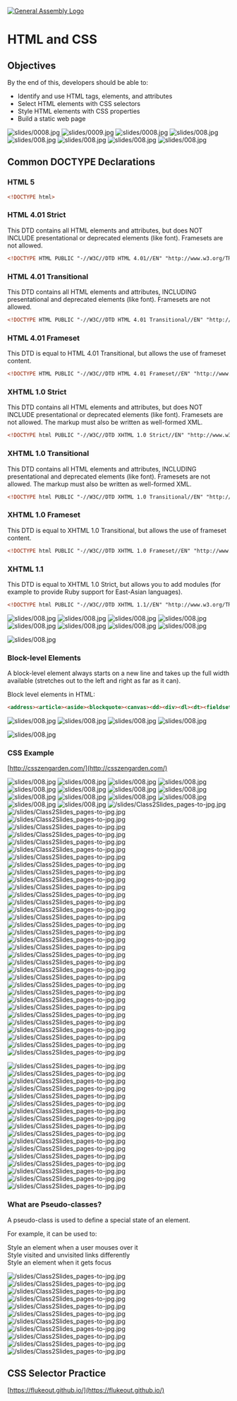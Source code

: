 [![General Assembly Logo](https://camo.githubusercontent.com/1a91b05b8f4d44b5bbfb83abac2b0996d8e26c92/687474703a2f2f692e696d6775722e636f6d2f6b6538555354712e706e67)](https://generalassemb.ly/education/web-development-immersive)

# HTML and CSS

## Objectives

By the end of this, developers should be able to:

- Identify and use HTML tags, elements, and attributes
- Select HTML elements with CSS selectors
- Style HTML elements with CSS properties
- Build a static web page

![slides/0008.jpg](slides/0008.jpg)
![slides/0009.jpg](slides/0009.jpg)
![slides/0008.jpg](slides/0010.jpg)
![slides/008.jpg](slides/0011.jpg)
![slides/008.jpg](slides/0012.jpg)
![slides/008.jpg](slides/0019.jpg)
![slides/008.jpg](slides/0020.jpg)
![slides/008.jpg](slides/0022.jpg)


## Common DOCTYPE Declarations
### HTML 5
```html
<!DOCTYPE html>
```

### HTML 4.01 Strict
This DTD contains all HTML elements and attributes, but does NOT INCLUDE presentational or deprecated elements (like font). Framesets are not allowed.
```html
<!DOCTYPE HTML PUBLIC "-//W3C//DTD HTML 4.01//EN" "http://www.w3.org/TR/html4/strict.dtd">
```

### HTML 4.01 Transitional
This DTD contains all HTML elements and attributes, INCLUDING presentational and deprecated elements (like font). Framesets are not allowed.

```html
<!DOCTYPE HTML PUBLIC "-//W3C//DTD HTML 4.01 Transitional//EN" "http://www.w3.org/TR/html4/loose.dtd">
```
### HTML 4.01 Frameset
This DTD is equal to HTML 4.01 Transitional, but allows the use of frameset content.

```html
<!DOCTYPE HTML PUBLIC "-//W3C//DTD HTML 4.01 Frameset//EN" "http://www.w3.org/TR/html4/frameset.dtd">
```
### XHTML 1.0 Strict
This DTD contains all HTML elements and attributes, but does NOT INCLUDE presentational or deprecated elements (like font). Framesets are not allowed. The markup must also be written as well-formed XML.

```html
<!DOCTYPE html PUBLIC "-//W3C//DTD XHTML 1.0 Strict//EN" "http://www.w3.org/TR/xhtml1/DTD/xhtml1-strict.dtd">
```

### XHTML 1.0 Transitional
This DTD contains all HTML elements and attributes, INCLUDING presentational and deprecated elements (like font). Framesets are not allowed. The markup must also be written as well-formed XML.
```html
<!DOCTYPE html PUBLIC "-//W3C//DTD XHTML 1.0 Transitional//EN" "http://www.w3.org/TR/xhtml1/DTD/xhtml1-transitional.dtd">
```

### XHTML 1.0 Frameset
This DTD is equal to XHTML 1.0 Transitional, but allows the use of frameset content.
```html
<!DOCTYPE html PUBLIC "-//W3C//DTD XHTML 1.0 Frameset//EN" "http://www.w3.org/TR/xhtml1/DTD/xhtml1-frameset.dtd">
```

### XHTML 1.1
This DTD is equal to XHTML 1.0 Strict, but allows you to add modules (for example to provide Ruby support for East-Asian languages).

```html
<!DOCTYPE html PUBLIC "-//W3C//DTD XHTML 1.1//EN" "http://www.w3.org/TR/xhtml11/DTD/xhtml11.dtd">
```

![slides/008.jpg](slides/0023.jpg)
![slides/008.jpg](slides/0025.jpg)
![slides/008.jpg](slides/0026.jpg)
![slides/008.jpg](slides/0027.jpg)
![slides/008.jpg](slides/0028.jpg)
![slides/008.jpg](slides/0029.jpg)
![slides/008.jpg](slides/0029a.jpg)
![slides/008.jpg](slides/0029b.jpg)


![slides/008.jpg](slides/0031.jpg)

### Block-level Elements
A block-level element always starts on a new line and takes up the full width available (stretches out to the left and right as far as it can).

Block level elements in HTML:
```html
<address><article><aside><blockquote><canvas><dd><div><dl><dt><fieldset><figcaption><figure><footer><form><h1>-<h6><header><hr><li><main><nav><noscript><ol><p><pre><section><table><tfoot><ul><video> 
```

![slides/008.jpg](slides/0032.jpg)
![slides/008.jpg](slides/0033.jpg)
![slides/008.jpg](slides/0034.jpg)
![slides/008.jpg](slides/0035.jpg)

![slides/008.jpg](slides/0037.jpg)

### CSS Example

[http://csszengarden.com/](http://csszengarden.com/)

![slides/008.jpg](slides/0038.jpg)
![slides/008.jpg](slides/0039.jpg)
![slides/008.jpg](slides/0040.jpg)
![slides/008.jpg](slides/0041.jpg)
![slides/008.jpg](slides/0042.jpg)
![slides/008.jpg](slides/0043.jpg)
![slides/008.jpg](slides/0044.jpg)
![slides/008.jpg](slides/0045.jpg)
![slides/008.jpg](slides/0046.jpg)
![slides/008.jpg](slides/0047.jpg)
![slides/008.jpg](slides/0048.jpg)
![slides/008.jpg](slides/0049.jpg)
![slides/008.jpg](slides/0050.jpg)
![slides/008.jpg](slides/0051.jpg)
![/slides/Class2Slides_pages-to-jpg.jpg](/slides/Class2Slides_pages-to-jpg-0015.jpg)
![/slides/Class2Slides_pages-to-jpg.jpg](/slides/Class2Slides_pages-to-jpg-0016.jpg)
![/slides/Class2Slides_pages-to-jpg.jpg](/slides/Class2Slides_pages-to-jpg-0017.jpg)
![/slides/Class2Slides_pages-to-jpg.jpg](/slides/Class2Slides_pages-to-jpg-0018.jpg)
![/slides/Class2Slides_pages-to-jpg.jpg](/slides/Class2Slides_pages-to-jpg-0019.jpg)
![/slides/Class2Slides_pages-to-jpg.jpg](/slides/Class2Slides_pages-to-jpg-0020.jpg)
![/slides/Class2Slides_pages-to-jpg.jpg](/slides/Class2Slides_pages-to-jpg-0021.jpg)
![/slides/Class2Slides_pages-to-jpg.jpg](/slides/Class2Slides_pages-to-jpg-0022.jpg)
![/slides/Class2Slides_pages-to-jpg.jpg](/slides/Class2Slides_pages-to-jpg-0023.jpg)
![/slides/Class2Slides_pages-to-jpg.jpg](/slides/Class2Slides_pages-to-jpg-0024.jpg)
![/slides/Class2Slides_pages-to-jpg.jpg](/slides/Class2Slides_pages-to-jpg-0025.jpg)
![/slides/Class2Slides_pages-to-jpg.jpg](/slides/Class2Slides_pages-to-jpg-0026.jpg)
![/slides/Class2Slides_pages-to-jpg.jpg](/slides/Class2Slides_pages-to-jpg-0027.jpg)
![/slides/Class2Slides_pages-to-jpg.jpg](/slides/Class2Slides_pages-to-jpg-0028.jpg)
![/slides/Class2Slides_pages-to-jpg.jpg](/slides/Class2Slides_pages-to-jpg-0029.jpg)
![/slides/Class2Slides_pages-to-jpg.jpg](/slides/Class2Slides_pages-to-jpg-0030.jpg)
![/slides/Class2Slides_pages-to-jpg.jpg](/slides/Class2Slides_pages-to-jpg-0031.jpg)
![/slides/Class2Slides_pages-to-jpg.jpg](/slides/Class2Slides_pages-to-jpg-0032.jpg)
![/slides/Class2Slides_pages-to-jpg.jpg](/slides/Class2Slides_pages-to-jpg-0033.jpg)
![/slides/Class2Slides_pages-to-jpg.jpg](/slides/Class2Slides_pages-to-jpg-0034.jpg)
![/slides/Class2Slides_pages-to-jpg.jpg](/slides/Class2Slides_pages-to-jpg-0035.jpg)
![/slides/Class2Slides_pages-to-jpg.jpg](/slides/Class2Slides_pages-to-jpg-0036.jpg)
![/slides/Class2Slides_pages-to-jpg.jpg](/slides/Class2Slides_pages-to-jpg-0037.jpg)
![/slides/Class2Slides_pages-to-jpg.jpg](/slides/Class2Slides_pages-to-jpg-0038.jpg)
![/slides/Class2Slides_pages-to-jpg.jpg](/slides/Class2Slides_pages-to-jpg-0039.jpg)
![/slides/Class2Slides_pages-to-jpg.jpg](/slides/Class2Slides_pages-to-jpg-0040.jpg)
![/slides/Class2Slides_pages-to-jpg.jpg](/slides/Class2Slides_pages-to-jpg-0041.jpg)
![/slides/Class2Slides_pages-to-jpg.jpg](/slides/Class2Slides_pages-to-jpg-0042.jpg)
![/slides/Class2Slides_pages-to-jpg.jpg](/slides/Class2Slides_pages-to-jpg-0043.jpg)
![/slides/Class2Slides_pages-to-jpg.jpg](/slides/Class2Slides_pages-to-jpg-0044.jpg)
![/slides/Class2Slides_pages-to-jpg.jpg](/slides/Class2Slides_pages-to-jpg-0045.jpg)
![/slides/Class2Slides_pages-to-jpg.jpg](/slides/Class2Slides_pages-to-jpg-0046.jpg)
![/slides/Class2Slides_pages-to-jpg.jpg](/slides/Class2Slides_pages-to-jpg-0047.jpg)
![/slides/Class2Slides_pages-to-jpg.jpg](/slides/Class2Slides_pages-to-jpg-0048.jpg)

![/slides/Class2Slides_pages-to-jpg.jpg](/slides/Class3Slides_page-0028.jpg)
![/slides/Class2Slides_pages-to-jpg.jpg](/slides/Class3Slides_page-0029.jpg)
![/slides/Class2Slides_pages-to-jpg.jpg](/slides/Class3Slides_page-0030.jpg)
![/slides/Class2Slides_pages-to-jpg.jpg](/slides/Class3Slides_page-0031.jpg)
![/slides/Class2Slides_pages-to-jpg.jpg](/slides/Class3Slides_page-0032.jpg)
![/slides/Class2Slides_pages-to-jpg.jpg](/slides/Class3Slides_page-0033.jpg)
![/slides/Class2Slides_pages-to-jpg.jpg](/slides/Class3Slides_page-0034.jpg)
![/slides/Class2Slides_pages-to-jpg.jpg](/slides/Class3Slides_page-0035.jpg)
![/slides/Class2Slides_pages-to-jpg.jpg](/slides/Class3Slides_page-0036.jpg)
![/slides/Class2Slides_pages-to-jpg.jpg](/slides/Class3Slides_page-0037.jpg)
![/slides/Class2Slides_pages-to-jpg.jpg](/slides/Class3Slides_page-0038.jpg)
![/slides/Class2Slides_pages-to-jpg.jpg](/slides/Class3Slides_page-0039.jpg)
![/slides/Class2Slides_pages-to-jpg.jpg](/slides/Class3Slides_page-0040.jpg)
![/slides/Class2Slides_pages-to-jpg.jpg](/slides/Class3Slides_page-0041.jpg)
![/slides/Class2Slides_pages-to-jpg.jpg](/slides/Class3Slides_page-0042.jpg)
![/slides/Class2Slides_pages-to-jpg.jpg](/slides/Class3Slides_page-0043.jpg)
![/slides/Class2Slides_pages-to-jpg.jpg](/slides/Class3Slides_page-0044.jpg)

### What are Pseudo-classes?
A pseudo-class is used to define a special state of an element.<br>

For example, it can be used to:<br>

Style an element when a user mouses over it<br>
Style visited and unvisited links differently<br>
Style an element when it gets focus<br>

![/slides/Class2Slides_pages-to-jpg.jpg](/slides/Class3Slides_page-0045.jpg)
![/slides/Class2Slides_pages-to-jpg.jpg](/slides/Class3Slides_page-0046.jpg)
![/slides/Class2Slides_pages-to-jpg.jpg](/slides/Class3Slides_page-0047.jpg)
![/slides/Class2Slides_pages-to-jpg.jpg](/slides/Class3Slides_page-0048.jpg)
![/slides/Class2Slides_pages-to-jpg.jpg](/slides/Class3Slides_page-0049.jpg)
![/slides/Class2Slides_pages-to-jpg.jpg](/slides/Class3Slides_page-0050.jpg)
![/slides/Class2Slides_pages-to-jpg.jpg](/slides/Class3Slides_page-0051.jpg)
![/slides/Class2Slides_pages-to-jpg.jpg](/slides/Class3Slides_page-0052.jpg)
![/slides/Class2Slides_pages-to-jpg.jpg](/slides/Class3Slides_page-0053.jpg)
![/slides/Class2Slides_pages-to-jpg.jpg](/slides/Class3Slides_page-0054.jpg)
![/slides/Class2Slides_pages-to-jpg.jpg](/slides/Class3Slides_page-0055.jpg)

## CSS Selector Practice

[https://flukeout.github.io/](https://flukeout.github.io/)
